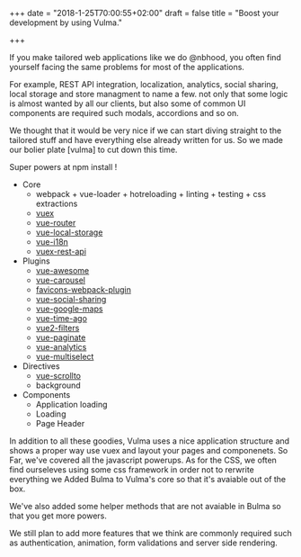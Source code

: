 +++
date = "2018-1-25T70:00:55+02:00"
draft = false
title = "Boost your development by using Vulma."

+++

If you make tailored web applications like we do @nbhood, you often find yourself facing the same problems for most of the applications.

For example, REST API integration, localization, analytics, social sharing, local storage and store managment to name a few. not only that some logic is almost wanted by all our clients, but also some of common UI components are required such modals, accordions and so on.

We thought that it would be very nice if we can start diving straight to the tailored stuff and have everything else already written for us. So we made our bolier plate [vulma] to cut down this time.

Super powers at npm install !

* Core 
  * webpack + vue-loader + hotreloading + linting + testing + css extractions
  * [vuex](https://github.com/vuejs/vuex)
  * [vue-router](https://github.com/vuejs/vue-router)
  * [vue-local-storage](https://github.com/pinguinjkeke/vue-local-storage)
  * [vue-i18n](https://github.com/kazupon/vue-i18n)
  * [vuex-rest-api](https://github.com/christianmalek/vuex-rest-api)
* Plugins
  * [vue-awesome](https://github.com/Justineo/vue-awesome)
  * [vue-carousel](https://github.com/SSENSE/vue-carousel)
  * [favicons-webpack-plugin](https://github.com/jantimon/favicons-webpack-plugin)
  * [vue-social-sharing](https://github.com/nicolasbeauvais/vue-social-sharing)
  * [vue-google-maps](https://github.com/xkjyeah/vue-google-maps)
  * [vue-time-ago](https://github.com/egoist/vue-timeago)
  * [vue2-filters](https://github.com/freearhey/vue2-filters)
  * [vue-paginate](https://github.com/TahaSh/vue-paginate)
  * [vue-analytics](https://github.com/MatteoGabriele/vue-analytics)
  * [vue-multiselect](https://github.com/monterail/vue-multiselect)
* Directives
  * [vue-scrollto](https://github.com/rigor789/vue-scrollTo)
  * background 
* Components
  * Application loading
  * Loading
  * Page Header

In addition to all these goodies, Vulma uses a nice application structure and shows a proper way use vuex and layout your pages and componenets.
So Far, we've covered all the javascript powerups. As for the CSS, we often find ourseleves using some css framework in order not to rerwrite everything we Added Bulma to Vulma's core so that it's avaiable out of the box.

We've also added some helper methods that are not avaiable in Bulma so that you get more powers.

We still plan to add more features that we think are commonly required such as authentication, animation, form validations and server side rendering.



